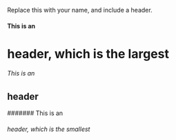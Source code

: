 Replace this with your name, and include a header.

#### This is an <h1> header, which is the largest
###### This is an <h2> header
####### This is an <h6> header, which is the smallest

